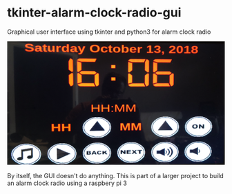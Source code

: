 # tkinter-alarm-clock-radio-gui
Graphical user interface using tkinter and python3 for alarm clock radio 

![alt text](https://github.com/dumbo25/tkinter-alarm-clock-radio-gui/blob/master/tkinter%20gui.jpg)

By itself, the GUI doesn't do anything. This is part of a larger project to build an alarm clock radio using a raspbery pi 3

